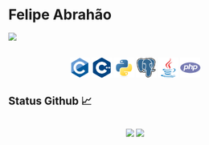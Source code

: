 # Felipe Abrahão

![](https://komarev.com/ghpvc/?username=felipeyousoro&color=blue)

[//]: # (## Descrição &#40;Description&#41;)

[//]: # ()
[//]: # (**Aviso:** alto risco de ficar bilu tetéia ao lurkar aqui, minha preguiça é mais forte que eu na maioria das vezes)

[//]: # ()
[//]: # (**Warning:** high-risk of going crazy when lurking here, my lazyness is stronger than me most of the times)

[//]: # (![ll]&#40;https://github.com/felipeyousoro/felipeyousoro/assets/42080804/52492045-63f6-4e28-8fa1-fa90672833ac&#41;)

<div align="center" style="display: inline_block"><br>
  <img src="https://raw.githubusercontent.com/devicons/devicon/master/icons/c/c-original.svg" width="40" height="40"/>
  <img src="https://raw.githubusercontent.com/devicons/devicon/master/icons/cplusplus/cplusplus-plain.svg" width="40" height="40"/>
  <img src="https://raw.githubusercontent.com/devicons/devicon/master/icons/python/python-original.svg" width="40" height="40"/>
  <img src="https://raw.githubusercontent.com/devicons/devicon/master/icons/postgresql/postgresql-original.svg" width="40" height="40"/>
  <img src="https://raw.githubusercontent.com/devicons/devicon/master/icons/java/java-original.svg" width="40" height="40"/>
  <img src="https://raw.githubusercontent.com/devicons/devicon/master/icons/php/php-plain.svg" width="40" height="40"/>
</div>
  
## Status Github 📈

<div align="center" style="display: inline_block"><br>
  <img src="https://github-readme-stats-sigma-five.vercel.app/api?username=felipeyousoro"/>
  <img src="https://github-readme-stats-sigma-five.vercel.app/api/top-langs/?username=felipeyousoro&layout=donut&theme=highcontrast&hide_border=true&langs_count=8&hide=jupyter%20notebook"/>
</div>
  
